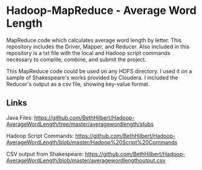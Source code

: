 # Hadoop-MapReduce - Average Word Length

MapReduce code which calculates average word length by letter. This repository includes the Driver, Mapper, and Reducer. Also included in this repository is a txt file with the local and Hadoop script commands necessary to complile, combine, and submit the project.

This MapReduce code could be used on any HDFS directory. I used it on a sample of Shakespeare's works provided by Cloudera. I included the Reducer's output as a csv file, showing key-value format. 

Links
--------------------
Java Files: https://github.com/BethHilbert/Hadoop-AverageWordLength/tree/master/averagewordlength/stubs

Hadoop Script Commands: https://github.com/BethHilbert/Hadoop-AverageWordLength/blob/master/Hadoop%20Script%20Commands

CSV output from Shakespeare: https://github.com/BethHilbert/Hadoop-AverageWordLength/blob/master/averagewordlengthoutput.csv